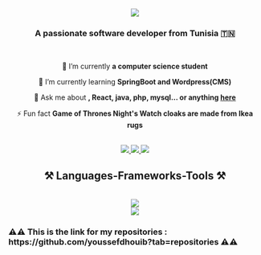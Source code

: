 
<h1 align="center">
    <img src="https://readme-typing-svg.herokuapp.com/?font=Righteous&size=35&center=true&vCenter=true&width=500&height=70&duration=4000&lines=Hi+There!+👋;+I'm+YoussefDhouib!;" />
</h1>

<h3 align="center">A passionate software developer from Tunisia 🇹🇳</h3>

<br/>

<div align="center">
 
 🔭 I’m currently **a computer science student**
 
 🌱 I’m currently learning **SpringBoot and Wordpress(CMS)**

💬 Ask me about **, React, java, php, mysql... or anything [here](https://github.com/youssefdhouib/-youssefdhouib/issues)**

⚡ Fun fact **Game of Thrones Night's Watch cloaks are made from Ikea rugs**

 </div>
 <br>
<div align="center"> 
  <a href="mailto:dhouibyoussef222@gmail.com">
    <img src="https://img.shields.io/badge/Gmail-333333?style=for-the-badge&logo=gmail&logoColor=red" />
  </a>
  <a href="www.linkedin.com/in/youssef-dhouib-yd2003" target="_blank">
    <img src="https://img.shields.io/badge/LinkedIn-0077B5?style=for-the-badge&logo=linkedin&logoColor=white" target="_blank" />
  </a>
  <a href="https://github.com/youssefdhouib" target="_blank">
     <img src="https://img.shields.io/badge/Portfolio-FF5722?style=for-the-badge&logo=todoist&logoColor=white" target="_blank" /> <!-- sqlite, safari, google-chrome are other good icon options -->
  </a>
</div>


 
<h2 align="center">⚒️ Languages-Frameworks-Tools ⚒️</h2>
<br/>
<div align="center">
    <img src="https://skillicons.dev/icons?i=react,bootstrap,mui,html,css,vscode,github,figma,tailwind,git" /><br>
    <img src="https://skillicons.dev/icons?i=nodejs,python,javascript,mongodb,c,java,mysql,php" /><br>
</div>
<h3>⚠️⚠️ This is the link for my repositories : https://github.com/youssefdhouib?tab=repositories ⚠️⚠️</h3>
<br/>




